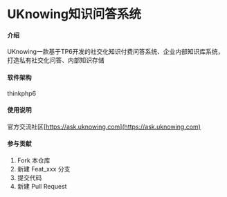 # UKnowing知识问答系统

#### 介绍
UKnowing一款基于TP6开发的社交化知识付费问答系统、企业内部知识库系统，打造私有社交化问答、内部知识存储

#### 软件架构
thinkphp6

#### 使用说明
官方交流社区[https://ask.uknowing.com](https://ask.uknowing.com)
#### 参与贡献

1.  Fork 本仓库
2.  新建 Feat_xxx 分支
3.  提交代码
4.  新建 Pull Request